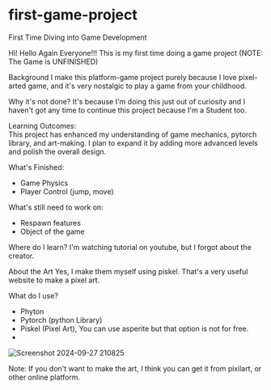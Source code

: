 # first-game-project
First Time Diving into Game Development

Hi! Hello Again Everyone!!!
This is my first time doing a game project (NOTE: The Game is UNFINISHED)

Background
I make this platform-game project purely because I love pixel-arted game, and it's very nostalgic to play a game from your childhood.

Why it's not done?
It's because I'm doing this just out of curiosity and I haven't got any time to continue this project 
because I'm a Student too.

Learning Outcomes:  
This project has enhanced my understanding of game mechanics, pytorch library, and art-making. 
I plan to expand it by adding more advanced levels and polish the overall design.

What's Finished:
- Game Physics
- Player Control (jump, move)

What's still need to work on:
- Respawn features
- Object of the game


Where do I learn?
I'm watching tutorial on youtube, but I forgot about the creator.

About the Art
Yes, I make them myself using piskel. That's a very useful website to make a pixel art.

What do I use?
- Phyton
- Pytorch (python Library)
- Piskel (Pixel Art), You can use asperite but that option is not for free.
- 
![Screenshot 2024-09-27 210825](https://github.com/user-attachments/assets/b143c58c-475d-4811-a9d0-9d2ee9ce63cb)

Note: If you don't want to make the art, I think you can get it from pixilart, or other online platform. 

